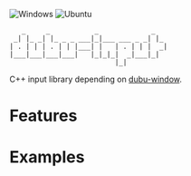 ![Windows](https://github.com/Husenap/dubu-input/workflows/Windows/badge.svg)
![Ubuntu](https://github.com/Husenap/dubu-input/workflows/Ubuntu/badge.svg)

```
   _     _           _             _   
 _| |_ _| |_ _ _ ___|_|___ ___ _ _| |_ 
| . | | | . | | |___| |   | . | | |  _|
|___|___|___|___|   |_|_|_|  _|___|_|  
                          |_|          
```

C++ input library depending on [dubu-window](https://github.com/Husenap/dubu-window).

# Features



# Examples